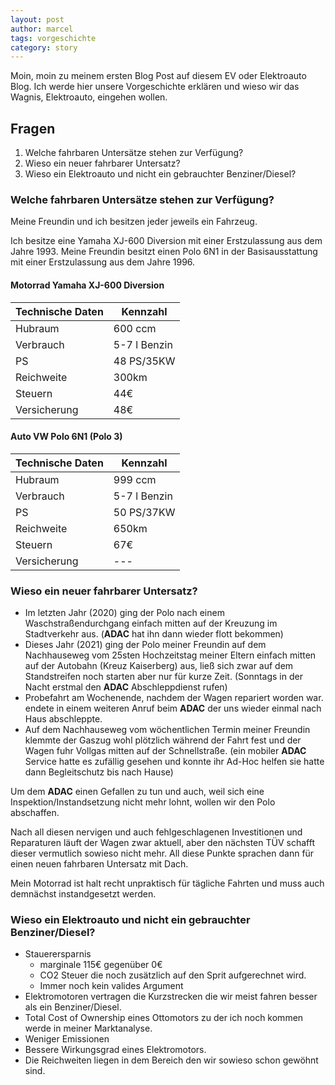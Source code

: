 ```yaml
---
layout: post
author: marcel
tags: vorgeschichte
category: story
---
```

Moin, moin zu meinem ersten Blog Post auf diesem EV oder Elektroauto Blog.
Ich werde hier unsere Vorgeschichte erklären und wieso wir das Wagnis, Elektroauto, eingehen wollen.

## Fragen

1. Welche fahrbaren Untersätze stehen zur Verfügung?
1. Wieso ein neuer fahrbarer Untersatz?
1. Wieso ein Elektroauto und nicht ein gebrauchter Benziner/Diesel?

### Welche fahrbaren Untersätze stehen zur Verfügung?

Meine Freundin und ich besitzen jeder jeweils ein Fahrzeug.

Ich besitze eine Yamaha XJ-600 Diversion mit einer Erstzulassung aus dem Jahre 1993.
Meine Freundin besitzt einen Polo 6N1 in der Basisausstattung mit einer Erstzulassung aus dem Jahre 1996.

#### Motorrad Yamaha XJ-600 Diversion

| **Technische Daten** | **Kennzahl**   |
| -------------------- | -------------- |
| Hubraum              | 600 ccm        |
| Verbrauch            | 5-7 l Benzin   |
| PS                   | 48 PS/35KW     |
| Reichweite           | 300km          |
| Steuern              | 44€            |
| Versicherung         | 48€            |

#### Auto VW Polo 6N1 (Polo 3)

| **Technische Daten** | **Kennzahl**   |
| -------------------- | -------------- |
| Hubraum              | 999 ccm        |
| Verbrauch            | 5-7 l Benzin   |
| PS                   | 50 PS/37KW     |
| Reichweite           | 650km          |
| Steuern              | 67€            |
| Versicherung         | ---            |

### Wieso ein neuer fahrbarer Untersatz?

* Im letzten Jahr (2020) ging der Polo nach einem Waschstraßendurchgang einfach mitten auf der Kreuzung im Stadtverkehr aus. (**ADAC** hat ihn dann wieder flott bekommen)
* Dieses Jahr (2021) ging der Polo meiner Freundin auf dem Nachhauseweg vom 25sten Hochzeitstag meiner Eltern einfach mitten auf der Autobahn (Kreuz Kaiserberg) aus, ließ sich zwar auf dem Standstreifen noch starten aber nur für kurze Zeit. (Sonntags in der Nacht erstmal den **ADAC** Abschleppdienst rufen)
* Probefahrt am Wochenende, nachdem der Wagen repariert worden war. endete in einem weiteren Anruf beim **ADAC** der uns wieder einmal nach Haus abschleppte.
* Auf dem Nachhauseweg vom wöchentlichen Termin meiner Freundin klemmte der Gaszug wohl plötzlich während der Fahrt fest und der Wagen fuhr Vollgas mitten auf der Schnellstraße. (ein mobiler **ADAC** Service hatte es zufällig gesehen und konnte ihr Ad-Hoc helfen sie hatte dann Begleitschutz bis nach Hause)

Um dem **ADAC** einen Gefallen zu tun und auch, weil sich eine Inspektion/Instandsetzung nicht mehr lohnt, wollen wir den Polo abschaffen.

Nach all diesen nervigen und auch fehlgeschlagenen Investitionen und Reparaturen läuft der Wagen zwar aktuell, aber den nächsten TÜV schafft dieser vermutlich sowieso nicht mehr.
All diese Punkte sprachen dann für einen neuen fahrbaren Untersatz mit Dach.

Mein Motorrad ist halt recht unpraktisch für tägliche Fahrten und muss auch demnächst instandgesetzt werden.

### Wieso ein Elektroauto und nicht ein gebrauchter Benziner/Diesel?

* Stauerersparnis
  * marginale 115€ gegenüber 0€
  * CO2 Steuer die noch zusätzlich auf den Sprit aufgerechnet wird.
  * Immer noch kein valides Argument
* Elektromotoren vertragen die Kurzstrecken die wir meist fahren besser als ein Benziner/Diesel.
* Total Cost of Ownership eines Ottomotors zu der ich noch kommen werde in meiner Marktanalyse.
* Weniger Emissionen
* Bessere Wirkungsgrad eines Elektromotors.
* Die Reichweiten liegen in dem Bereich den wir sowieso schon gewöhnt sind.
